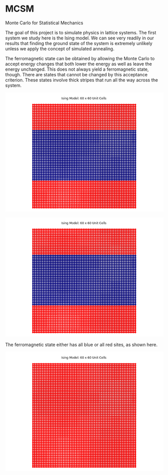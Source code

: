 # MCSM
Monte Carlo for Statistical Mechanics

The goal of this project is to simulate physics in lattice systems. The first system we study here is the Ising model.
We can see very readily in our results that finding the ground state of the system is extremely unlikely unless we apply 
the concept of simulated annealing.

The ferromagnetic state can be obtained by allowing the Monte Carlo to accept energy changes that both lower the energy as well as leave the energy unchanged. This does not always yield a ferromagnetic state, though. There are states that cannot be changed by this acceptance criterion. These states involve thick stripes that run all the way across the system.

<p align="center">
<img src="Figures/ising.png">
  </p>

![alt text](Figures/ising.png)

The ferromagnetic state either has all blue or all red sites, as shown here.

![alt text](Figures/ferromagnetic_state.png)
